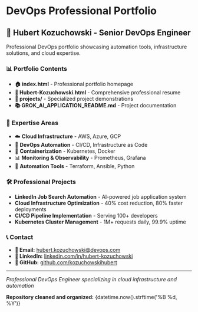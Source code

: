 # DevOps Professional Portfolio

## 🚀 Hubert Kozuchowski - Senior DevOps Engineer

Professional DevOps portfolio showcasing automation tools, infrastructure solutions, and cloud expertise.

### 📊 Portfolio Contents

- **🏠 index.html** - Professional portfolio homepage
- **📄 Hubert-Kozuchowski.html** - Comprehensive professional resume
- **📁 projects/** - Specialized project demonstrations
- **📚 GROK_AI_APPLICATION_README.md** - Project documentation

### 🎯 Expertise Areas

- ☁️ **Cloud Infrastructure** - AWS, Azure, GCP
- 🚀 **DevOps Automation** - CI/CD, Infrastructure as Code
- 🐳 **Containerization** - Kubernetes, Docker
- 📊 **Monitoring & Observability** - Prometheus, Grafana
- 🔧 **Automation Tools** - Terraform, Ansible, Python

### 🛠️ Professional Projects

- **LinkedIn Job Search Automation** - AI-powered job application system
- **Cloud Infrastructure Optimization** - 40% cost reduction, 80% faster deployments
- **CI/CD Pipeline Implementation** - Serving 100+ developers
- **Kubernetes Cluster Management** - 1M+ requests daily, 99.9% uptime

### 📞 Contact

- **📧 Email:** hubert.kozuchowski@devops.com
- **💼 LinkedIn:** [linkedin.com/in/hubert-kozuchowski](https://linkedin.com/in/hubert-kozuchowski)
- **🐙 GitHub:** [github.com/kozuchowskihubert](https://github.com/kozuchowskihubert)

---

*Professional DevOps Engineer specializing in cloud infrastructure and automation*

**Repository cleaned and organized:** {datetime.now().strftime('%B %d, %Y')}
